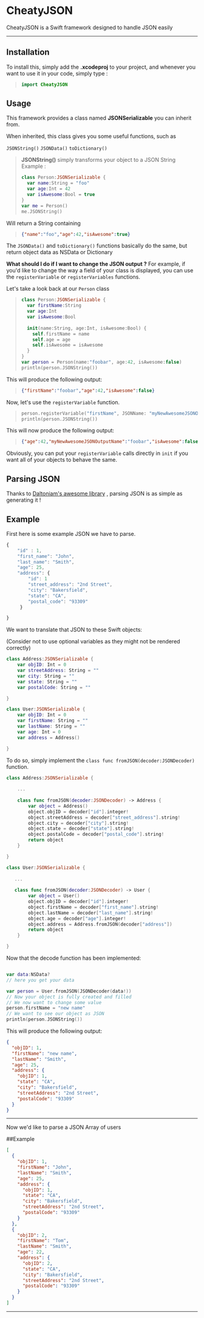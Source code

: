 CheatyJSON
===================


CheatyJSON is a Swift framework designed to handle JSON easily

----------


Installation
-------------

To install this, simply add the **.xcodeproj** to your project, and whenever you want to use it in your code, simply type :

> ```swift
> import CheatyJSON

Usage
-------------

This framework provides a class named **JSONSerializable** you can inherit from.

When inherited, this class gives you some useful functions, such as

`JSONString()`
`JSONData()`
`toDictionary()`

> **JSONString()** simply transforms your object to a JSON String
> Example :
> ```swift
> class Person:JSONSerializable {
>   var name:String = "foo"
>   var age:Int = 42
>   var isAwesome:Bool = true
> }
> var me = Person()
> me.JSONString()

Will return a String containing
> ```json
> {"name":"foo","age":42,"isAwesome":true}

The `JSONData()` and `toDictionary()` functions basically do the same, but return object data as NSData or Dictionary

**What should I do if I want to change the JSON output ?**
For example, if you'd like to change the way a field of your class is displayed, you can use the `registerVariable` or `registerVariables` functions.

Let's take a look back at our `Person` class

> ```swift
> class Person:JSONSerializable {
>   var firstName:String
>   var age:Int
>   var isAwesome:Bool
>   
>   init(name:String, age:Int, isAwesome:Bool) {
>     self.firstName = name
>     self.age = age
>     self.isAwesome = isAwesome
>   }
> }
> var person = Person(name:"foobar", age:42, isAwesome:false)
> println(person.JSONString())

This will produce the following output:
> ```json
> {"firstName":"foobar","age":42,"isAwesome":false}

Now, let's use the `registerVariable` function.

> ```swift
> person.registerVariable("firstName", JSONName: "myNewAwesomeJSONOutputName")
> println(person.JSONString())

This will now produce the following output:
> ```json
> {"age":42,"myNewAwesomeJSONOutputName":"foobar","isAwesome":false}

Obviously, you can put your `registerVariable` calls directly in `init` if you want all of your objects to behave the same.

Parsing JSON
----------

Thanks to [Daltoniam's awesome library](https://github.com/daltoniam/JSONJoy-Swift) , parsing JSON is as simple as generating it !

## Example

First here is some example JSON we have to parse.

```javascript
{
    "id" : 1,
    "first_name": "John",
    "last_name": "Smith",
    "age": 25,
    "address": {
        "id": 1
        "street_address": "2nd Street",
        "city": "Bakersfield",
        "state": "CA",
        "postal_code": "93309"
     }

}
```

We want to translate that JSON to these Swift objects:

(Consider not to use optional variables as they might not be rendered correctly)

```swift
class Address:JSONSerializable {
    var objID: Int = 0
    var streetAddress: String = ""
    var city: String = ""
    var state: String = ""
    var postalCode: String = ""

}

class User:JSONSerializable {
    var objID: Int = 0
    var firstName: String = ""
    var lastName: String = ""
    var age: Int = 0
    var address = Address()

}
```

To do so, simply implement the `class func fromJSON(decoder:JSONDecoder)` function.

```swift
class Address:JSONSerializable {
    
    ...
    
    class func fromJSON(decoder:JSONDecoder) -> Address {
        var object = Address()
        object.objID = decoder["id"].integer!
        object.streetAddress = decoder["street_address"].string!
        object.city = decoder["city"].string!
        object.state = decoder["state"].string!
        object.postalCode = decoder["postal_code"].string!
        return object
    }

}

class User:JSONSerializable {
   
   ...
   
   class func fromJSON(decoder:JSONDecoder) -> User {
        var object = User()
        object.objID = decoder["id"].integer!
        object.firstName = decoder["first_name"].string!
        object.lastName = decoder["last_name"].string!
        object.age = decoder["age"].integer!
        object.address = Address.fromJSON(decoder["address"])
        return object
    }

}
```

Now that the decode function has been implemented:

```swift

var data:NSData?
// here you get your data

var person = User.fromJSON(JSONDecoder(data!))
// Now your object is fully created and filled
// We now want to change some value
person.firstName = "new name"
// We want to see our object as JSON
println(person.JSONString())
```

This will produce the following output:

```json
{
  "objID": 1,
  "firstName": "new name",
  "lastName": "Smith",
  "age": 25,
  "address": {
    "objID": 1,
    "state": "CA",
    "city": "Bakersfield",
    "streetAddress": "2nd Street",
    "postalCode": "93309"
  }
}
```

---

Now we'd like to parse a JSON Array of users

##Example

```json
[
  {
    "objID": 1,
    "firstName": "John",
    "lastName": "Smith",
    "age": 25,
    "address": {
      "objID": 1,
      "state": "CA",
      "city": "Bakersfield",
      "streetAddress": "2nd Street",
      "postalCode": "93309"
    }
  },
  {
    "objID": 2,
    "firstName": "Tom",
    "lastName": "Smith",
    "age": 22,
    "address": {
      "objID": 2,
      "state": "CA",
      "city": "Bakersfield",
      "streetAddress": "2nd Street",
      "postalCode": "93309"
    }
  }
]
```

---




